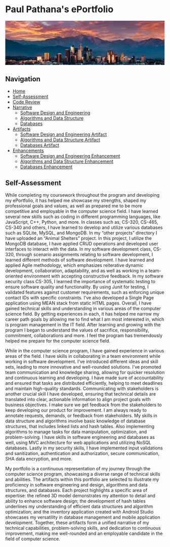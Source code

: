 
# Paul Pathana's ePortfolio
<center><img src="Banner.JPG"></center>



## Navigation

- [Home](https://github.com/paulp89/ePortfolio/blob/main/README.md)
- [Self-Assessment](https://github.com/paulp89/ePortfolio/blob/main/README.md)
- [Code Review](https://github.com/paulp89/ePortfolio/blob/main/Code%20Review.md)
- [Narrative]()
  - [Software Design and Engineering]( https://github.com/paulp89/ePortfolio/blob/main/Software%20Design%20and%20Engineering.md)
  - [Algorithms and Data Structure]( https://github.com/paulp89/ePortfolio/blob/main/Algorithms%20and%20Data%20Structure.md)
  - [Databases]( https://github.com/paulp89/ePortfolio/blob/main/Databases.md)
- [Artifacts](https://github.com/paulp89/ePortfolio/tree/main/Original%20Artifacts)
  - [Software Design and Engineering Artifact ]( https://github.com/paulp89/ePortfolio/tree/main/Original%20Artifacts/M7)
  - [Algorithms and Data Structure Artifact ]( https://github.com/paulp89/ePortfolio/tree/main/Original%20Artifacts/HashTable)
  - [Databases Artifact ]( https://github.com/paulp89/ePortfolio/tree/main/Original%20Artifacts/inventory_app)
- [Enhancements](https://github.com/paulp89/ePortfolio/tree/main/Enhancement)
  - [Software Design and Engineering Enhancement ]( https://github.com/paulp89/ePortfolio/tree/main/Enhancement/M7)
  - [Algorithms and Data Structure Enhancement ](https://github.com/paulp89/ePortfolio/tree/main/Enhancement/HashTable)
  - [Databases Enhancement ]( https://github.com/paulp89/ePortfolio/tree/main/Enhancement/inventory_app)

## Self-Assessment
While completing my coursework throughout the program and developing my ePortfolio, it has helped me showcase my strengths, shaped my professional goals and values, as well as prepared me to be more competitive and employable in the computer science field.   I have learned several new skills such as coding in different programming languages, like JavaScript, C++, Python, and more.  In classes such as, CS-320, CS-465, CS-340 and others, I have learned to develop and utilize various databases such as SQLite, MySQL, and MongoDB.  In my “other projects” directory I have uploaded an “Animal Shelters” project.  In this project, I utilize the MongoDB database, I have applied CRUD operations and developed user interfaces to interact with the data.  In my software development class, CS-320, through scenario assignments relating to software development, I learned different methods of software development.  I have learned and applied Agile methodology, which emphasizes reiterative dynamic development, collaboration, adaptability, and as well as working in a team-oriented environment with accepting constructive feedback.  In my software security class CS-305, I learned the importance of systematic testing to ensure software quality and functionality. By using Junit for testing, I validated features against customer requirements, such as enforcing unique contact IDs with specific constraints.  I’ve also developed a Single Page application using MEAN stack from static HTML pages.  Overall, I have gained technical skills and understanding in various areas of the computer science field.  By getting experiences in each, it has helped me narrow my career path goals by allowing me to find what I am most interested in, which is program management in the IT field.  After learning and growing with the program I began to understand the values of sacrifice, responsibility, commitment, collaborations and more.  I feel the program has tremendously helped me prepare for the computer science field.  

While in the computer science program, I have gained experience in various areas of the field. I have skills in collaborating in a team environment while working in software development. I’ve introduced different ideas and skill sets, leading to more innovative and well-rounded solutions. I’ve promoted team communication and knowledge sharing, allowing for quicker resolution and continuous learning and developing. I have made sure of accountability and ensured that tasks are distributed efficiently, helping to meet deadlines and maintain high-quality standards. Communicating with stakeholders is another crucial skill I have developed, ensuring that technical details are translated into clear, actionable information to align project goals with business objectives.  I make sure we get feedback from the stakeholders to keep developing our product for improvement.  I am always ready to annotate requests, demands, or feedback from stakeholders.   My skills in data structure and algorithms involve basic knowledge of database structures, that includes linked lists and hash tables.  Also implementing algorithms to manage tasks for data manipulation, optimization, and problem-solving.  I have skills in software engineering and databases as well, using MVC architecture for web applications and utilizing NoSQL databases.  Lastly in my security skills, I have implemented input validations and sanitization, authentication and authorization, secure communication, SHA data encryption, and more.

My portfolio is a continuous representation of my journey through the computer science program, showcasing a diverse range of technical skills and abilities. The artifacts within this portfolio are selected to illustrate my proficiency in software engineering and design, algorithms and data structures, and databases. Each project highlights a specific area of expertise: the refined 3D model demonstrates my attention to detail and ability to enhance software design; the development of hash tables underlines my understanding of efficient data structures and algorithm optimization; and the inventory application created with Android Studio showcases my versatility in database management and mobile application development. Together, these artifacts form a unified narrative of my technical capabilities, problem-solving skills, and dedication to continuous improvement, making me well-rounded and an employable candidate in the field of computer science.




